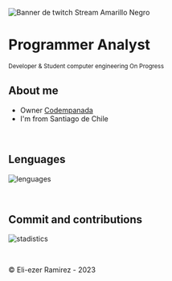 ![Banner de twitch Stream Amarillo Negro](https://github.com/EliezerRamirezRuiz/EliezerRamirezRuiz/assets/83837915/9853c7f8-f675-4171-9814-9af1bdf018f4)
<h1>Programmer Analyst</h1>
<sub> Developer & Student computer engineering On Progress</sub>



<h2>About me</h2>
<ul>
    <li>Owner <a href="https://github.com/Codempanada">Codempanada</a></li>
    <li>I'm from Santiago de Chile</li>  
</ul>


</br>

<h2> Lenguages</h2>

![lenguages](http://github-profile-summary-cards.vercel.app/api/cards/most-commit-language?username=EliezerRamirezRuiz&theme=github_dark)

</br>

<h2> Commit and contributions </h2>

![stadistics](http://github-profile-summary-cards.vercel.app/api/cards/profile-details?username=EliezerRamirezRuiz&theme=github_dark)


</br>

©️ Eli-ezer Ramirez - 2023

